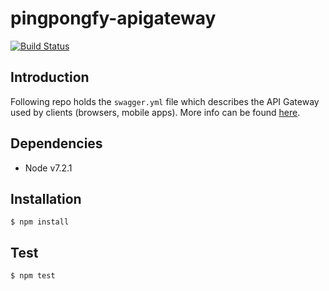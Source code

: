 # pingpongfy-apigateway

[![Build Status](https://travis-ci.org/vicente-valls/pingpongfy-apigateway.svg?branch=master)](https://travis-ci.org/vicente-valls/pingpongfy-apigateway)

## Introduction
Following repo holds the `swagger.yml` file which describes the API Gateway used by clients (browsers, mobile apps).
More info can be found [here](https://github.com/vicente-valls/pingpongfy-doc).

## Dependencies
* Node v7.2.1

## Installation
`$ npm install`

## Test
`$ npm test`
